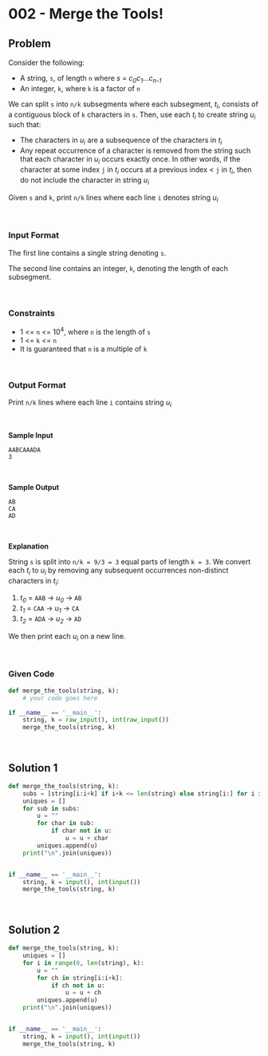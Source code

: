 # 002 - Merge the Tools!


## Problem

Consider the following:
* A string, `s`, of length `n` where *s = c<sub>0</sub>c<sub>1</sub>...c<sub>n-1</sub>*
* An integer, `k`, where `k` is a factor of `n`

We can split `s` into `n/k` subsegments where each subsegment, *t<sub>i</sub>*, consists of a contiguous block of `k` characters in `s`. Then, use each *t<sub>i</sub>* to create string *u<sub>i</sub>* such that:
* The characters in *u<sub>i</sub>* are a subsequence of the characters in *t<sub>i</sub>*
* Any repeat occurrence of a character is removed from the string such that each character in *u<sub>i</sub>* occurs exactly once. In other words, if the character at some index `j` in *t<sub>i</sub>* occurs at a previous index < `j` in *t<sub>i</sub>*, then do not include the character in string *u<sub>i</sub>*

Given `s` and `k`, print `n/k` lines where each line `i` denotes string *u<sub>i</sub>*

<br>


### Input Format

The first line contains a single string denoting `s`.

The second line contains an integer, `k`, denoting the length of each subsegment.

<br>

### Constraints


* 1 <= `n` <= 10<sup>4</sup>, where `n` is the length of `s`
* 1 <= `k` <= `n`
* It is guaranteed that `n` is a multiple of `k`



<br>



### Output Format

Print `n/k` lines where each line `i` contains string *u<sub>i</sub>*

<br>



**Sample Input**



```
AABCAAADA
3
```

<br>


**Sample Output**


```
AB
CA
AD
```


<br>


**Explanation**

String `s` is split into `n/k = 9/3 = 3` equal parts of length `k = 3`. We convert each *t<sub>i</sub>* to *u<sub>i</sub>* by removing any subsequent occurrences non-distinct characters in *t<sub>i</sub>*:

1. *t<sub>0</sub>* = `AAB` -> *u<sub>0</sub>* -> `AB`
2. *t<sub>1</sub>* = `CAA` -> *u<sub>1</sub>* -> `CA`
3. *t<sub>2</sub>* = `ADA` -> *u<sub>2</sub>* -> `AD`

We then print each *u<sub>i</sub>* on a new line.

<br>


### Given Code

```python
def merge_the_tools(string, k):
    # your code goes here

if __name__ == '__main__':
    string, k = raw_input(), int(raw_input())
    merge_the_tools(string, k)
```


<br>


## Solution 1

```python
def merge_the_tools(string, k):
    subs = [string[i:i+k] if i+k <= len(string) else string[i:] for i in range(0, len(string), k)]
    uniques = []
    for sub in subs:
        u = ""
        for char in sub:
            if char not in u:
                u = u + char
        uniques.append(u)
    print("\n".join(uniques))


if __name__ == '__main__':
    string, k = input(), int(input())
    merge_the_tools(string, k)
```


<br>


## Solution 2

```python
def merge_the_tools(string, k):
    uniques = []
    for i in range(0, len(string), k):
        u = ""
        for ch in string[i:i+k]:
            if ch not in u:
                u = u + ch
        uniques.append(u)
    print("\n".join(uniques))


if __name__ == '__main__':
    string, k = input(), int(input())
    merge_the_tools(string, k)
```
